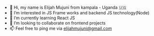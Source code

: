 - 👋 Hi, my name is Elijah Mujuni from kampala - Uganda 🇺🇬
- 👀 I’m interested in JS Frame works and backend JS technology(Node)
- 🌱 I’m currently learning React JS
- 💞️ I’m looking to collaborate on frontend projects
- 📫 Feel free to ping me via elijahmujuni@gmail.com

<!---
MujuniEli/MujuniEli is a ✨ special ✨ repository because its `README.md` (this file) appears on your GitHub profile.
You can click the Preview link to take a look at your changes.
--->
